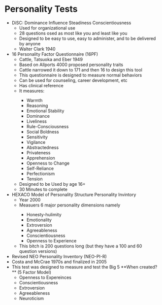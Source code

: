 <h1>Personality Tests</h1>
<p>
<ul>
    <li>
    DiSC: Dominance Influence Steadiness Conscientiousness
    <ul>
        <li>Used for organizational use</li>
        <li>28 questions osed as most like you and least like you</li>
        <li>Designed to be easy to use, easy to administer, and to be delivered by anyone</li>
        <li> Walter Clark 1940</li>
    </ul>
    </li>
    <li>
    16 Personality Factor Questionnaire (16PF)
    <ul>
    <li>Cattle, Tatsuoka and Eber 1949</li>
        <li>Based on Allports 4000 proposed personality traits</li>
        <li>Cattle narrowed it down to 171 and then 16 to design this tool</li>
        <li>This questionnaire is designed to measure normal behaviors</li>
        <li>Can be used for counseling, career development, etc</li>
        <li>Has clinical reference</li>
        <li>It measures:</li>
        <ul>
            <li>Warmth</li>
            <li>Reasoning</li>
            <li>Emotional Stability</li>
            <li>Dominance</li>
            <li>Liveliness</li>
            <li>Rule-Consciousness</li>
            <li>Social Boldness</li>
            <li>Sensitivity</li>
            <li>Vigilance</li>
            <li>Abstractedness</li>
            <li>Privateness</li>
            <li>Apprehension</li>
            <li>Openness to Change</li>
            <li>Self-Reliance</li>
            <li>Perfectionism</li>
            <li>Tension</li>
        </ul>
        <li>Designed to be Used by age 16+</li>
        <li>30 Minutes to complete</li>
    </ul>
    <li>
    HEXACO Model of Personality Structure Personality Invintory
    <ul>
        <li>Year 2000</li>
        <li>Measuers 6 major personality dimensions namely</li>
            <ul>
                <li>Honesty-hulimity</li>
                <li>Emotionality</li>
                <li>Extroversion</li>
                <li>Agreeableness</li>
                <li>Conscientiousness</li>
                <li>Openness to Experience</li>
            </ul>
        <li>This bitch is 200 questions long (but they have a 100 and 60 question versions)</li>
        </li>
    </ul>
    <li>
    Revised NEO Personality Inventory (NEO-PI-R)
    <li>Costa and McCrae 1970s and finalized in 2005</li>
    <li>This test was designed to measure and test the Big 5 **When created?** (5 Factor Model)
    <ul>
        <li>Openness to Expereinces</li>
        <li>Conscientiousness</li>
        <li>Extroversion</li>
        <li>Agreeableness</li>
        <li>Neuroticism</li>
    </ul>
    </li>
</ul>
</p>